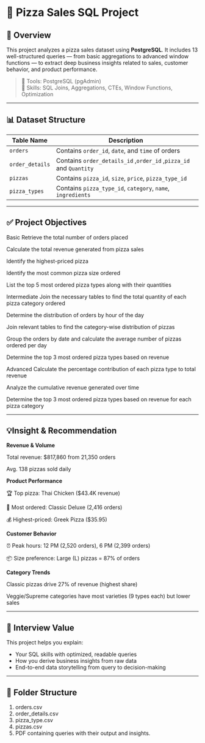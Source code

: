 # 🍕 Pizza Sales SQL Project

## 📌 Overview
This project analyzes a pizza sales dataset using **PostgreSQL**. It includes 13 well-structured queries — from basic aggregations to advanced window functions — to extract deep business insights related to sales, customer behavior, and product performance.

> 📍 Tools: PostgreSQL (pgAdmin)  
> 📍 Skills: SQL Joins, Aggregations, CTEs, Window Functions, Optimization

---

## 📊 Dataset Structure

| Table Name      | Description |
|----------------|-------------|
| `orders`        | Contains `order_id`, `date`, and `time` of orders |
| `order_details` | Contains `order_details_id` ,`order_id` ,`pizza_id` and `Quantity` |
| `pizzas`        | Contains `pizza_id`, `size`, `price`, `pizza_type_id` |
| `pizza_types`   | Contains `pizza_type_id`, `category`, `name`, `ingredients` |

---

## ✅ Project Objectives
Basic
Retrieve the total number of orders placed

Calculate the total revenue generated from pizza sales

Identify the highest-priced pizza

Identify the most common pizza size ordered

List the top 5 most ordered pizza types along with their quantities

Intermediate
Join the necessary tables to find the total quantity of each pizza category ordered

Determine the distribution of orders by hour of the day

Join relevant tables to find the category-wise distribution of pizzas

Group the orders by date and calculate the average number of pizzas ordered per day

Determine the top 3 most ordered pizza types based on revenue

Advanced
Calculate the percentage contribution of each pizza type to total revenue

Analyze the cumulative revenue generated over time

Determine the top 3 most ordered pizza types based on revenue for each pizza category



---

## 💡Insight & Recommendation
**Revenue & Volume**

Total revenue: $817,860 from 21,350 orders

Avg. 138 pizzas sold daily

**Product Performance**

🏆 Top pizza: Thai Chicken ($43.4K revenue)

🥇 Most ordered: Classic Deluxe (2,416 orders)

💰 Highest-priced: Greek Pizza ($35.95)

**Customer Behavior**

⏰ Peak hours: 12 PM (2,520 orders), 6 PM (2,399 orders)

📦 Size preference: Large (L) pizzas = 87% of orders

**Category Trends**

Classic pizzas drive 27% of revenue (highest share)

Veggie/Supreme categories have most varieties (9 types each) but lower sales


---

## 🧠 Interview Value

This project helps you explain:

- Your SQL skills with optimized, readable queries
- How you derive business insights from raw data
- End-to-end data storytelling from query to decision-making
---

## 📁 Folder Structure
1. orders.csv  
2. order_details.csv  
3. pizza_type.csv  
4. pizzas.csv  
5. PDF containing queries with their output and insights.

